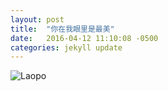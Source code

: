 ```yaml
---
layout: post
title:  "你在我眼里是最美"
date:   2016-04-12 11:10:08 -0500
categories: jekyll update
---
```

![Laopo]({{site.url}}/assets/laopo1.jpg)